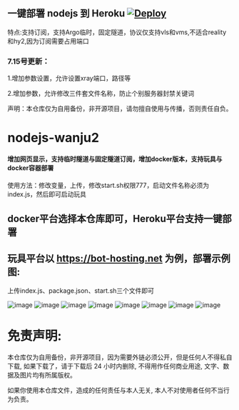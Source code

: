 ## 一键部署 nodejs 到 Heroku  [![Deploy](https://www.herokucdn.com/deploy/button.png)](https://heroku.com/deploy)

特点:支持订阅，支持Argo临时，固定隧道，协议仅支持vls和vms,不适合reality和hy2,因为订阅需要占用端口

### 7.15号更新：

1.增加参数设置，允许设置xray端口，路径等

2.增加参数，允许修改三件套文件名称，防止个别服务器封禁关键词

声明：本仓库仅为自用备份，非开源项目，请勿擅自使用与传播，否则责任自负。

# nodejs-wanju2 

#### 增加网页显示，支持临时隧道与固定隧道订阅，增加docker版本，支持玩具与docker容器部署

使用方法：修改变量，上传，修改start.sh权限777，启动文件名称必须为index.js，然后即可启动玩具

## docker平台选择本仓库即可，Heroku平台支持一键部署

## 玩具平台以 https://bot-hosting.net 为例，部署示例图:

上传index.js、package.json、start.sh三个文件即可

![image](https://github.com/dsadsadsss/nodejs-wanju2/blob/main/1/1.PNG)
![image](https://github.com/dsadsadsss/nodejs-wanju2/blob/main/1/2.PNG)
![image](https://github.com/dsadsadsss/nodejs-wanju2/blob/main/1/3.PNG)
![image](https://github.com/dsadsadsss/nodejs-wanju2/blob/main/1/4.PNG)
![image](https://github.com/dsadsadsss/nodejs-wanju2/blob/main/1/5.PNG)
![image](https://github.com/dsadsadsss/nodejs-wanju2/blob/main/1/6.PNG)
![image](https://github.com/dsadsadsss/nodejs-wanju2/blob/main/1/7.PNG)
![image](https://github.com/dsadsadsss/nodejs-wanju2/blob/main/1/8.PNG)



# 免责声明:

本仓库仅为自用备份，非开源项目，因为需要外链必须公开，但是任何人不得私自下载, 如果下载了，请于下载后 24 小时内删除, 不得用作任何商业用途, 文字、数据及图片均有所属版权。 

如果你使用本仓库文件，造成的任何责任与本人无关, 本人不对使用者任何不当行为负责。
